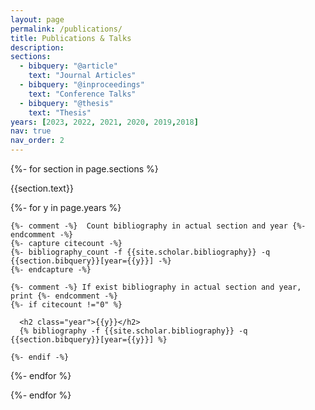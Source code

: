 ```yaml
---
layout: page
permalink: /publications/
title: Publications & Talks
description:
sections:
  - bibquery: "@article"
    text: "Journal Articles"
  - bibquery: "@inproceedings"
    text: "Conference Talks"
  - bibquery: "@thesis"
    text: "Thesis"
years: [2023, 2022, 2021, 2020, 2019,2018]
nav: true
nav_order: 2
---
```


<div class="publications">

{%- for section in page.sections %}
  <a id="{{section.text}}"></a>
  <p class="bibtitle">{{section.text}}</p>
  {%- for y in page.years %}

    {%- comment -%}  Count bibliography in actual section and year {%- endcomment -%}
    {%- capture citecount -%}
    {%- bibliography_count -f {{site.scholar.bibliography}} -q {{section.bibquery}}[year={{y}}] -%}
    {%- endcapture -%}

    {%- comment -%} If exist bibliography in actual section and year, print {%- endcomment -%}
    {%- if citecount !="0" %}

      <h2 class="year">{{y}}</h2>
      {% bibliography -f {{site.scholar.bibliography}} -q {{section.bibquery}}[year={{y}}] %}

    {%- endif -%}

  {%- endfor %}

{%- endfor %}

</div>
